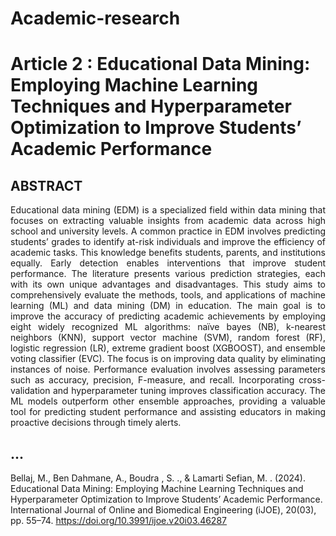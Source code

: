 # Academic-research 
# Article 2 : Educational Data Mining: Employing Machine Learning Techniques and Hyperparameter Optimization to Improve Students’ Academic Performance
## ABSTRACT 
<p align="justify">Educational data mining (EDM) is a specialized field within data mining that focuses on extracting valuable insights from academic data across high school and university levels. A common practice in EDM involves predicting students’ grades to identify at-risk individuals and improve the efficiency of academic tasks. This knowledge benefits students, parents, and institutions equally. Early detection enables interventions that improve student performance. The literature presents various prediction strategies, each with its own unique advantages and disadvantages. This study aims to comprehensively evaluate the methods, tools, and applications of machine learning (ML) and data mining (DM) in education. The main goal is to improve the accuracy of predicting academic achievements by employing eight widely recognized ML algorithms: naïve bayes (NB), k-nearest neighbors (KNN), support vector machine (SVM), random forest (RF), logistic regression (LR), extreme gradient boost (XGBOOST), and ensemble voting classifier (EVC). The focus is on improving data quality by eliminating instances of noise. Performance evaluation involves assessing parameters such as accuracy, precision, F-measure, and recall. Incorporating cross-validation and hyperparameter tuning improves classification accuracy. The ML models outperform other ensemble approaches, providing a valuable tool for predicting student performance and assisting educators in making proactive decisions through timely alerts.
  
## ... 

Bellaj, M., Ben Dahmane, A., Boudra , S. ., & Lamarti Sefian, M. . (2024). Educational Data Mining: Employing Machine Learning Techniques and Hyperparameter Optimization to Improve Students’ Academic Performance. International Journal of Online and Biomedical Engineering (iJOE), 20(03), pp. 55–74. https://doi.org/10.3991/ijoe.v20i03.46287
